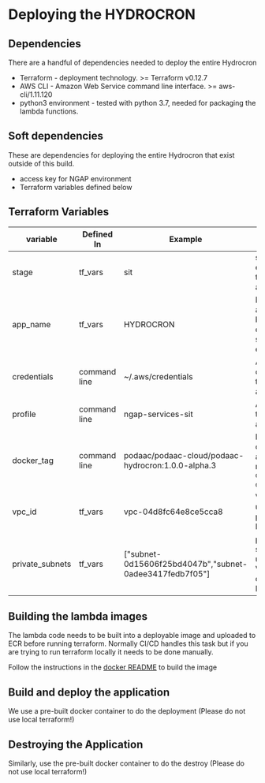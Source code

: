 
#  Deploying the HYDROCRON


## Dependencies
There are a handful of dependencies needed to deploy the entire Hydrocron

* Terraform - deployment technology.  >= Terraform v0.12.7
* AWS CLI - Amazon Web Service command line interface. >= aws-cli/1.11.120
* python3 environment - tested with python 3.7, needed for packaging the lambda functions.

## Soft dependencies
These are dependencies for deploying the entire Hydrocron that exist outside of this build.

* access key for NGAP environment
* Terraform variables defined below

## Terraform Variables

| variable        | Defined In   | Example                                                 | Description |
| --------------- | ------------ | ------------------------------------------------------- | ----------- |
| stage           | tf_vars      | sit                                                     | staging environment to which we are deploying |
| app_name        | tf_vars      | HYDROCRON                                                     | Name of the application being deployed - same for all environments|
| credentials     | command line | ~/.aws/credentials                                      | AWS credential file to use for authentication |
| profile         | command line | ngap-services-sit                                       | AWS Profile to use for authentication |
| docker_tag      | command line | podaac/podaac-cloud/podaac-hydrocron:1.0.0-alpha.3            | Name of docker image and tag as returned from `docker/build-docker.sh`. |
| vpc_id          | tf_vars      | vpc-04d8fc64e8ce5cca8                                   | VPC Id for use. This is predefined by NGAP. |
| private_subnets | tf_vars      | ["subnet-0d15606f25bd4047b","subnet-0adee3417fedb7f05"] | private subnets for use within VPC. This is defined by NGAP |


## Building the lambda images
The lambda code needs to be built into a deployable image and uploaded to ECR before running terraform. Normally CI/CD handles this task but if you are trying to run terraform locally it needs to be done manually.

Follow the instructions in the [docker README](../docker/README.md) to build the image


## Build and deploy the application
We use a pre-built docker container to do the deployment (Please do not use local terraform!)

## Destroying the Application
Similarly, use the pre-built docker container to do the destroy (Please do not use local terraform!)


